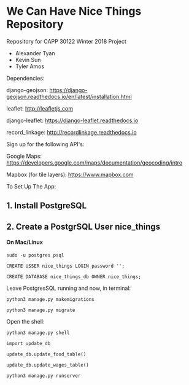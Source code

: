 # We Can Have Nice Things Repository

Repository for CAPP 30122 Winter 2018 Project

  * Alexander Tyan
  * Kevin Sun
  * Tyler Amos
  
  
Dependencies:

django-geojson: https://django-geojson.readthedocs.io/en/latest/installation.html

leaflet: http://leafletjs.com

django-leaflet: https://django-leaflet.readthedocs.io

record_linkage: http://recordlinkage.readthedocs.io



Sign up for the following API's:

Google Maps: https://developers.google.com/maps/documentation/geocoding/intro

Mapbox (for tile layers): https://www.mapbox.com
  
  
To Set Up The App:

## 1. Install PostgreSQL


## 2. Create a PostgrSQL User nice_things

#### On Mac/Linux

  ``` sudo -u postgres psql ```
  
  ```CREATE USSER nice_things LOGIN password ''; ```
  
  ```CREATE DATABASE nice_things_db OWNER nice_things;```
  
  Leave PostgresSQL running and now, in terminal:
  
  ```python3 manage.py makemigrations```
  
  ```python3 manage.py migrate```
  
  Open the shell:
  
  ```python3 manage.py shell```
  
  ```import update_db```
  
  ```update_db.update_food_table()```
  
  ```update_db.update_wages_table()```
  
  ```python3 manage.py runserver```
